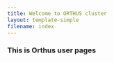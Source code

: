 ```yaml
---
title: Welcome to ORTHUS cluster
layout: template-simple
filename: index
---
```


### This is Orthus user pages
